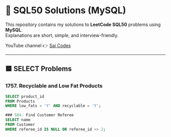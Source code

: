 # 📘 SQL50 Solutions (MySQL)

This repository contains my solutions to **LeetCode SQL50** problems using **MySQL**.  
Explanations are short, simple, and interview-friendly.  

YouTube channel 👉 [Sai Codes](https://www.youtube.com/@saicodes)

---

## 🟦 SELECT Problems

### 1757. Recyclable and Low Fat Products
```sql
SELECT product_id
FROM Products
WHERE low_fats = 'Y' AND recyclable = 'Y';

### 584. Find Customer Referee
SELECT name
FROM Customer
WHERE referee_id IS NULL OR referee_id <> 2;

